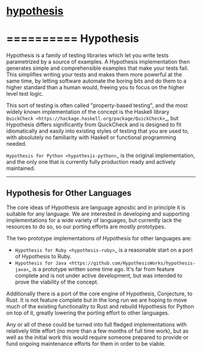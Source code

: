 # [hypothesis](https://github.com/HypothesisWorks/hypothesis)

==========
Hypothesis
==========

Hypothesis is a family of testing libraries which let you write tests parametrized
by a source of examples. A Hypothesis implementation then generates simple and
comprehensible examples that make your tests fail.
This simplifies writing your tests and makes them more powerful at the same time,
by letting software automate the boring bits and do them to a higher standard than a human would,
freeing you to focus on the higher level test logic.

This sort of testing is often called "property-based testing",
and the most widely known implementation of the concept is the Haskell
library `QuickCheck <https://hackage.haskell.org/package/QuickCheck>`_,
but Hypothesis differs significantly from QuickCheck and is designed to fit
idiomatically and easily into existing styles of testing that you are used to,
with absolutely no familiarity with Haskell or functional programming needed.

`Hypothesis for Python <hypothesis-python>`_ is the original implementation,
and the only one that is currently fully production ready and actively maintained.

------------------------------
Hypothesis for Other Languages
------------------------------

The core ideas of Hypothesis are language agnostic and in principle it is
suitable for any language. We are interested in developing and supporting
implementations for a wide variety of languages, but currently lack the
resources to do so, so our porting efforts are mostly prototypes.

The two prototype implementations of Hypothesis for other languages are:

* `Hypothesis for Ruby <hypothesis-ruby>`_
  is a reasonable start on a port of Hypothesis to Ruby.
* `Hypothesis for Java <https://github.com/HypothesisWorks/hypothesis-java>`_
  is a prototype written some time ago. It's far from feature complete and is
  not under active development, but was intended to prove the viability of the
  concept.

Additionally there is a port of the core engine of Hypothesis, Conjecture, to
Rust. It is not feature complete but in the long run we are hoping to move
much of the existing functionality to Rust and rebuild Hypothesis for Python
on top of it, greatly lowering the porting effort to other languages.

Any or all of these could be turned into full fledged implementations with relatively
little effort (no more than a few months of full time work), but as well as the
initial work this would require someone prepared to provide or fund ongoing
maintenance efforts for them in order to be viable.
